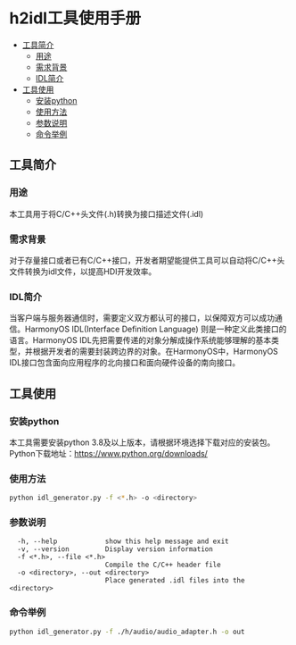 # h2idl工具使用手册

- [工具简介](#工具简介)
  - [用途](#用途)
  - [需求背景](#需求背景)
  - [IDL简介](#IDL简介)
- [工具使用](#工具使用)
  - [安装python](#安装python)
  - [使用方法](#使用方法)
  - [参数说明](#参数说明)
  - [命令举例](#命令举例)

  
## 工具简介
### 用途

本工具用于将C/C++头文件(.h)转换为接口描述文件(.idl)

### 需求背景

对于存量接口或者已有C/C++接口，开发者期望能提供工具可以自动将C/C++头文件转换为idl文件，以提高HDI开发效率。

### IDL简介

当客户端与服务器通信时，需要定义双方都认可的接口，以保障双方可以成功通信。HarmonyOS IDL(Interface Definition Language) 则是一种定义此类接口的语言。HarmonyOS IDL先把需要传递的对象分解成操作系统能够理解的基本类型，并根据开发者的需要封装跨边界的对象。在HarmonyOS中，HarmonyOS IDL接口包含面向应用程序的北向接口和面向硬件设备的南向接口。

## 工具使用
### 安装python
本工具需要安装python 3.8及以上版本，请根据环境选择下载对应的安装包。Python下载地址：https://www.python.org/downloads/

### 使用方法

```bash
python idl_generator.py -f <*.h> -o <directory>
```

### 参数说明
```
  -h, --help            show this help message and exit
  -v, --version         Display version information
  -f <*.h>, --file <*.h>
                        Compile the C/C++ header file
  -o <directory>, --out <directory>
                        Place generated .idl files into the <directory>
```

### 命令举例
```bash
python idl_generator.py -f ./h/audio/audio_adapter.h -o out
```